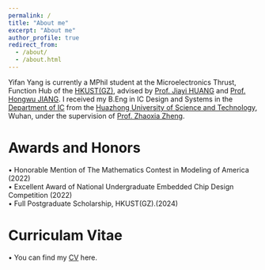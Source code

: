 ```yaml
---
permalink: /
title: "About me"
excerpt: "About me"
author_profile: true
redirect_from: 
  - /about/
  - /about.html
---
```

Yifan Yang is currently a MPhil student at the Microelectronics Thrust, Function Hub of the [HKUST(GZ)](https://www.hkust-gz.edu.cn/zh/?variant=zh-cn), advised by [Prof. Jiayi HUANG](https://jyhuang91.github.io/) and [Prof. Hongwu JIANG](https://hongwujiang.github.io/). 
I received my B.Eng in IC Design and Systems in the [Department of IC](https://ic.hust.edu.cn/index.htm) from the [Huazhong University of Science and Technology](https://www.hust.edu.cn/), Wuhan, under the supervision of [Prof. Zhaoxia Zheng](https://ic.hust.edu.cn/info/1267/2285.htm).

Awards and Honors
======
 • Honorable Mention of The Mathematics Contest in Modeling of America (2022)<br />
 • Excellent Award of National Undergraduate Embedded Chip Design Competition (2022)<br />
 • Full Postgraduate Scholarship, HKUST(GZ).(2024)

Curriculam Vitae
======
 • You can find my [CV](../assets/CV_yyf.pdf) here.




